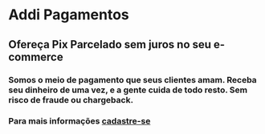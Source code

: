 # Addi Pagamentos

## Ofereça Pix Parcelado sem juros no seu e-commerce

### Somos o meio de pagamento que seus clientes amam. Receba seu dinheiro de uma vez, e a gente cuida de todo resto. Sem risco de fraude ou chargeback.

### Para mais informações [cadastre-se](https://br.addi.com/junte-se)
